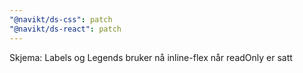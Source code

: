```yaml
---
"@navikt/ds-css": patch
"@navikt/ds-react": patch
---
```


Skjema: Labels og Legends bruker nå inline-flex når readOnly er satt
